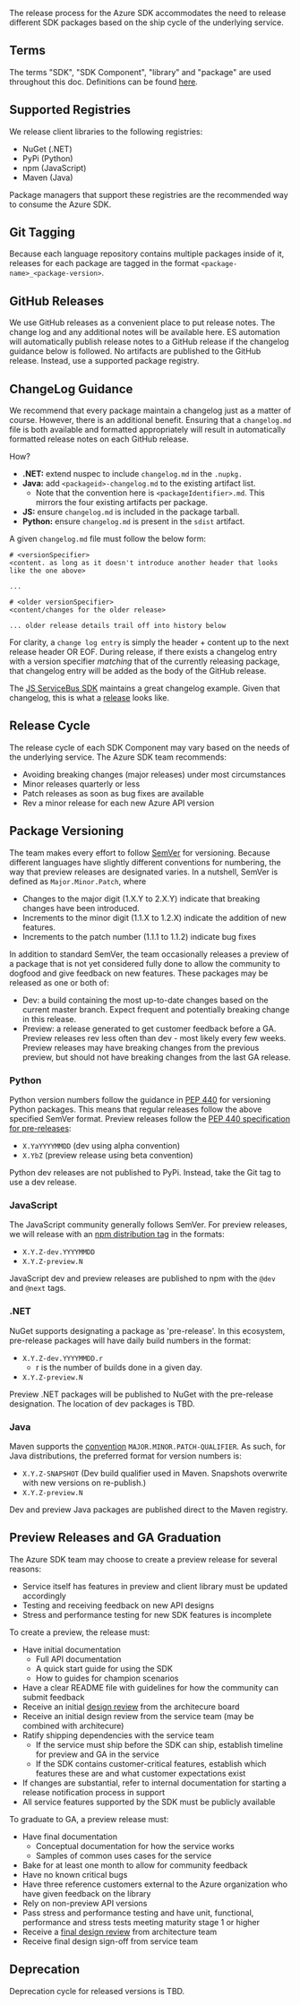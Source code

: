The release process for the Azure SDK accommodates the need to release different SDK packages based on the ship cycle of the underlying service. 

## Terms
The terms "SDK", "SDK Component", "library" and "package" are used throughout this doc. Definitions can be found [here](/azure-sdk/docs/design/Introduction.mdk).

## Supported Registries
We release client libraries to the following registries:
+ NuGet (.NET)
+ PyPi (Python)
+ npm (JavaScript)
+ Maven (Java)

Package managers that support these registries are the recommended way to consume the Azure SDK.

## Git Tagging

Because each language repository contains multiple packages inside of it, releases for each package are tagged in the format `<package-name>_<package-version>`.


## GitHub Releases

We use GitHub releases as a convenient place to put release notes. The change log and any additional notes will be available here. ES automation will automatically publish release notes to a GitHub release if the changelog guidance below is followed. No artifacts are published to the GitHub release. Instead, use a supported package registry.

## ChangeLog Guidance

We recommend that every package maintain a changelog just as a matter of course. However, there is an additional benefit. Ensuring that a `changelog.md` file is both available and formatted appropriately will result in automatically formatted release notes on each GitHub release. 

How?

* **.NET:** extend nuspec to include `changelog.md` in the `.nupkg.` 
* **Java:** add `<packageid>-changelog.md` to the existing artifact list.
    * Note that the convention here is `<packageIdentifier>.md`. This mirrors the four existing artifacts per package.
* **JS:** ensure `changelog.md` is included in the package tarball.
* **Python:** ensure `changelog.md` is present in the `sdist` artifact.

A given `changelog.md` file must follow the below form:

```
# <versionSpecifier>
<content. as long as it doesn't introduce another header that looks like the one above>

...

# <older versionSpecifier>
<content/changes for the older release>

... older release details trail off into history below

```

For clarity, a `change log entry` is simply the header + content up to the next release header OR EOF. During release, if there exists a changelog entry with a version specifier _matching_ that of the currently releasing package, that changelog entry will be added as the body of the GitHub release. 

The [JS ServiceBus SDK](https://github.com/Azure/azure-sdk-for-js/blob/master/sdk/servicebus/service-bus/changelog.md) maintains a great changelog example. Given that changelog, this is what a [release](https://github.com/Azure/azure-sdk-for-js/releases/tag/%40azure%2Fservice-bus_1.0.0-preview.2) looks like.

## Release Cycle

The release cycle of each SDK Component may vary based on the needs of the underlying service. The Azure SDK team recommends:
+ Avoiding breaking changes (major releases) under most circumstances
+ Minor releases quarterly or less
+ Patch releases as soon as bug fixes are available
+ Rev a minor release for each new Azure API version

## Package Versioning
The team makes every effort to follow [SemVer](https://semver.org/) for versioning. Because different languages have slightly different conventions for numbering, the way that preview releases are designated varies. In a nutshell, SemVer is defined as `Major.Minor.Patch`, where
+ Changes to the major digit (1.X.Y to 2.X.Y) indicate that breaking changes have been introduced. 
+ Increments to the minor digit (1.1.X to 1.2.X) indicate the addition of new features. 
+ Increments to the patch number (1.1.1 to 1.1.2) indicate bug fixes

In addition to standard SemVer, the team occasionally releases a preview of a package that is not yet considered fully done to allow the community to dogfood and give feedback on new features. These packages may be released as one or both of:
+ Dev: a build containing the most up-to-date changes based on the current master branch. Expect frequent and potentially breaking change in this release.
+ Preview: a release generated to get customer feedback before a GA. Preview releases rev less often than dev - most likely every few weeks. Preview releases may have breaking changes from the previous preview, but should not have breaking changes from the last GA release.

### Python
Python version numbers follow the guidance in [PEP 440](https://www.python.org/dev/peps/pep-0440/) for versioning Python packages. This means that regular releases follow the above specified SemVer format. Preview releases follow the [PEP 440 specification for pre-releases](https://www.python.org/dev/peps/pep-0440/#pre-releases):
+ `X.YaYYYYMMDD` (dev using alpha convention)
+ `X.YbZ` (preview release using beta convention)

Python dev releases are not published to PyPi. Instead, take the Git tag to use a dev release.

### JavaScript
The JavaScript community generally follows SemVer. For preview releases, we will release with an [npm distribution tag](https://docs.npmjs.com/cli/dist-tag) in the formats:
+ `X.Y.Z-dev.YYYYMMDD`
+ `X.Y.Z-preview.N`

JavaScript dev and preview releases are published to npm with the `@dev` and `@next` tags.

### .NET
NuGet supports designating a package as 'pre-release'. In this ecosystem, pre-release packages will have daily build numbers in the format:
+ `X.Y.Z-dev.YYYYMMDD.r`
    + r is the number of builds done in a given day. 
+ `X.Y.Z-preview.N`

Preview .NET packages will be published to NuGet with the pre-release designation. The location of dev packages is TBD.

### Java
Maven supports the [convention](https://cwiki.apache.org/confluence/display/MAVENOLD/Versioning) `MAJOR.MINOR.PATCH-QUALIFIER`. As such, for Java distributions, the preferred format for version numbers is:
+ `X.Y.Z-SNAPSHOT` (Dev build qualifier used in Maven. Snapshots overwrite with new versions on re-publish.)
+ `X.Y.Z-preview.N`

Dev and preview Java packages are published direct to the Maven registry.

## Preview Releases and GA Graduation

The Azure SDK team may choose to create a preview release for several reasons:
+ Service itself has features in preview and client library must be updated accordingly
+ Testing and receiving feedback on new API designs
+ Stress and performance testing for new SDK features is incomplete

To create a preview, the release must:
+ Have initial documentation
    + Full API documentation
    + A quick start guide for using the SDK
    + How to guides for champion scenarios
+ Have a clear README file with guidelines for how the community can submit feedback
+ Receive an initial [design review](../ReviewProcess.md) from the architecure board
+ Receive an initial design review from the service team (may be combined with architecure)
+ Ratify shipping dependencies with the service team
    + If the service must ship before the SDK can ship, establish timeline for preview and GA in the service
    + If the SDK contains customer-critical features, establish which features these are and what customer expectations exist
+ If changes are substantial, refer to internal documentation for starting a release notification process in support
+ All service features supported by the SDK must be publicly available

To graduate to GA, a preview release must:
+ Have final documentation
    + Conceptual documentation for how the service works
    + Samples of common uses cases for the service
+ Bake for at least one month to allow for community feedback
+ Have no known critical bugs
+ Have three reference customers external to the Azure organization who have given feedback on the library
+ Rely on non-preview API versions
+ Pass stress and performance testing and have unit, functional, performance and stress tests meeting maturity stage 1 or higher
+ Receive a [final design review](../ReviewProcess.md) from architecture team
+ Receive final design sign-off from service team


## Deprecation
Deprecation cycle for released versions is TBD.
